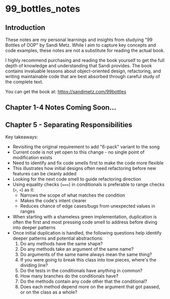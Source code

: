 # 99_bottles_notes

## Introduction

These notes are my personal learnings and insights from studying "99 Bottles of OOP" by Sandi Metz. While I aim to capture key concepts and code examples, these notes are not a substitute for reading the actual book.

I highly recommend purchasing and reading the book yourself to get the full depth of knowledge and understanding that Sandi provides. The book contains invaluable lessons about object-oriented design, refactoring, and writing maintainable code that are best absorbed through careful study of the complete text.

You can get the book at: https://sandimetz.com/99bottles

## Chapter 1-4 Notes Coming Soon...


## Chapter 5 - Separating Responsibilities

Key takeaways:
- Revisiting the original requirement to add "6-pack" variant to the song
- Current code is not yet open to this change - no single point of modification exists
- Need to identify and fix code smells first to make the code more flexible
- This illustrates how initial designs often need refactoring before new features can be cleanly added
- Looking for the next code smell to guide refactoring direction
- Using equality checks (`===`) in conditionals is preferable to range checks (`>`, `<`) as it:
  - Narrows the scope of what matches the condition
  - Makes the code's intent clearer
  - Reduces chance of edge cases/bugs from unexpected values in ranges
- When starting with a shameless green implementation, duplication is often the first and most pressing code smell to address before diving into deeper patterns
- Once initial duplication is handled, the following questions help identify deeper patterns and potential abstractions:
  1. Do any methods have the same shape?
  2. Do any methods take an argument of the same name?
  3. Do arguments of the same name always mean the same thing?
  4. If you were going to break this class into tow pieces, where's the dividing line?
  5. Do the tests in the conditionals have anything in common?
  6. How many branches do the conditionals have?
  7. Do the methods contain any code other that the conditional?
  8. Does each method depend more on the argument that got passed, or on the class as a whole?

